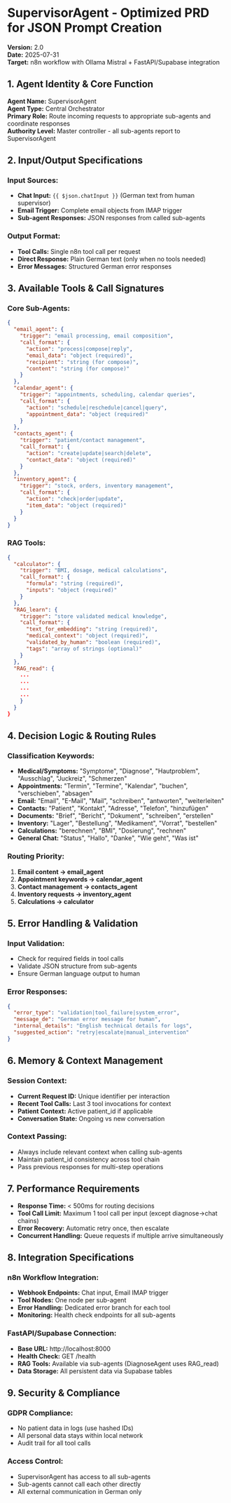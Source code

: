 # SupervisorAgent - Optimized PRD for JSON Prompt Creation

**Version:** 2.0  
**Date:** 2025-07-31  
**Target:** n8n workflow with Ollama Mistral + FastAPI/Supabase integration

## 1. Agent Identity & Core Function

**Agent Name:** SupervisorAgent  
**Agent Type:** Central Orchestrator  
**Primary Role:** Route incoming requests to appropriate sub-agents and coordinate responses  
**Authority Level:** Master controller - all sub-agents report to SupervisorAgent  

## 2. Input/Output Specifications

### Input Sources:
- **Chat Input:** `{{ $json.chatInput }}` (German text from human supervisor)
- **Email Trigger:** Complete email objects from IMAP trigger
- **Sub-agent Responses:** JSON responses from called sub-agents

### Output Format:
- **Tool Calls:** Single n8n tool call per request
- **Direct Response:** Plain German text (only when no tools needed)
- **Error Messages:** Structured German error responses

## 3. Available Tools & Call Signatures

### Core Sub-Agents:
```json
{
  "email_agent": {
    "trigger": "email processing, email composition",
    "call_format": {
      "action": "process|compose|reply",
      "email_data": "object (required)",
      "recipient": "string (for compose)",
      "content": "string (for compose)"
    }
  },
  "calendar_agent": {
    "trigger": "appointments, scheduling, calendar queries",
    "call_format": {
      "action": "schedule|reschedule|cancel|query",
      "appointment_data": "object (required)"
    }
  },
  "contacts_agent": {
    "trigger": "patient/contact management",
    "call_format": {
      "action": "create|update|search|delete",
      "contact_data": "object (required)"
    }
  },
  "inventory_agent": {
    "trigger": "stock, orders, inventory management",
    "call_format": {
      "action": "check|order|update",
      "item_data": "object (required)"
    }
  }
}
```

### RAG Tools:
```json
{
  "calculator": {
    "trigger": "BMI, dosage, medical calculations",
    "call_format": {
      "formula": "string (required)",
      "inputs": "object (required)"
    }
  },
  "RAG_learn": {
    "trigger": "store validated medical knowledge",
    "call_format": {
      "text_for_embedding": "string (required)",
      "medical_context": "object (required)",
      "validated_by_human": "boolean (required)",
      "tags": "array of strings (optional)"
    }
  },
  "RAG_read": {
    ...
    ...
    ...
    ...
    }
  }
}
```

## 4. Decision Logic & Routing Rules

### Classification Keywords:
- **Medical/Symptoms:** "Symptome", "Diagnose", "Hautproblem", "Ausschlag", "Juckreiz", "Schmerzen"
- **Appointments:** "Termin", "Termine", "Kalendar", "buchen", "verschieben", "absagen"
- **Email:** "Email", "E-Mail", "Mail", "schreiben", "antworten", "weiterleiten"
- **Contacts:** "Patient", "Kontakt", "Adresse", "Telefon", "hinzufügen"
- **Documents:** "Brief", "Bericht", "Dokument", "schreiben", "erstellen"
- **Inventory:** "Lager", "Bestellung", "Medikament", "Vorrat", "bestellen"
- **Calculations:** "berechnen", "BMI", "Dosierung", "rechnen"
- **General Chat:** "Status", "Hallo", "Danke", "Wie geht", "Was ist"

### Routing Priority:

1. **Email content → email_agent**
2. **Appointment keywords → calendar_agent**
3. **Contact management → contacts_agent**
4. **Inventory requests → inventory_agent**
5. **Calculations → calculator**


## 5. Error Handling & Validation

### Input Validation:
- Check for required fields in tool calls
- Validate JSON structure from sub-agents
- Ensure German language output to human

### Error Responses:
```json
{
  "error_type": "validation|tool_failure|system_error",
  "message_de": "German error message for human",
  "internal_details": "English technical details for logs",
  "suggested_action": "retry|escalate|manual_intervention"
}
```

## 6. Memory & Context Management

### Session Context:
- **Current Request ID:** Unique identifier per interaction
- **Recent Tool Calls:** Last 3 tool invocations for context
- **Patient Context:** Active patient_id if applicable
- **Conversation State:** Ongoing vs new conversation

### Context Passing:
- Always include relevant context when calling sub-agents
- Maintain patient_id consistency across tool chain
- Pass previous responses for multi-step operations

## 7. Performance Requirements

- **Response Time:** < 500ms for routing decisions
- **Tool Call Limit:** Maximum 1 tool call per input (except diagnose→chat chains)
- **Error Recovery:** Automatic retry once, then escalate
- **Concurrent Handling:** Queue requests if multiple arrive simultaneously

## 8. Integration Specifications

### n8n Workflow Integration:
- **Webhook Endpoints:** Chat input, Email IMAP trigger
- **Tool Nodes:** One node per sub-agent
- **Error Handling:** Dedicated error branch for each tool
- **Monitoring:** Health check endpoints for all sub-agents

### FastAPI/Supabase Connection:
- **Base URL:** http://localhost:8000
- **Health Check:** GET /health
- **RAG Tools:** Available via sub-agents (DiagnoseAgent uses RAG_read)
- **Data Storage:** All persistent data via Supabase tables

## 9. Security & Compliance

### GDPR Compliance:
- No patient data in logs (use hashed IDs)
- All personal data stays within local network
- Audit trail for all tool calls

### Access Control:
- SupervisorAgent has access to all sub-agents
- Sub-agents cannot call each other directly
- All external communication in German only
